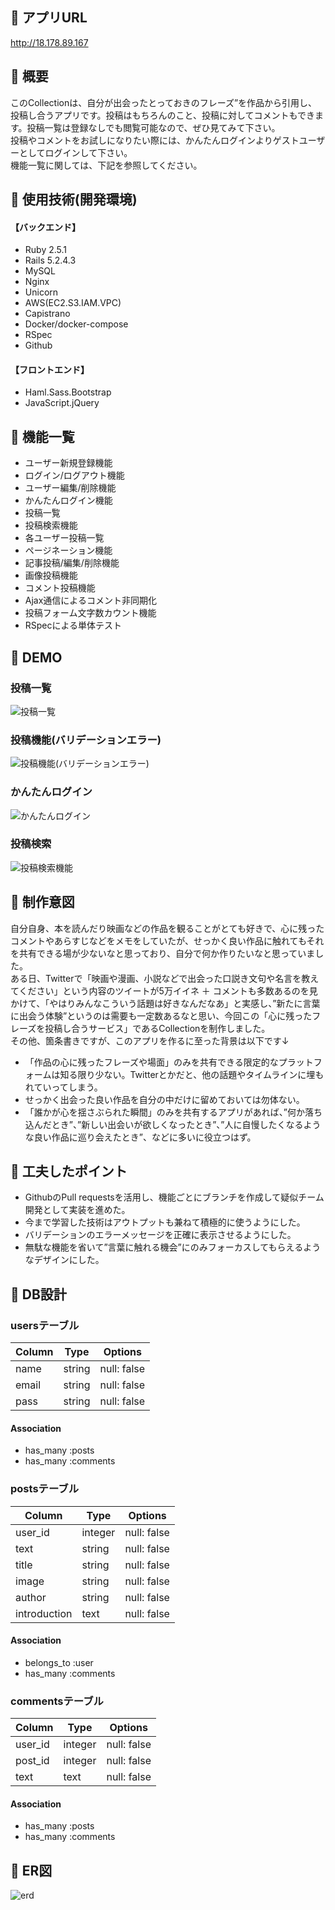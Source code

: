 ## :green_book: アプリURL
http://18.178.89.167

## :green_book: 概要
このCollectionは、自分が出会ったとっておきのフレーズ”を作品から引用し、投稿し合うアプリです。投稿はもちろんのこと、投稿に対してコメントもできます。投稿一覧は登録なしでも閲覧可能なので、ぜひ見てみて下さい。  
投稿やコメントをお試しになりたい際には、かんたんログインよりゲストユーザーとしてログインして下さい。  
機能一覧に関しては、下記を参照してください。

## :green_book: 使用技術(開発環境)
#### 【バックエンド】
- Ruby 2.5.1
- Rails 5.2.4.3
- MySQL
- Nginx
- Unicorn
- AWS(EC2.S3.IAM.VPC)
- Capistrano
- Docker/docker-compose
- RSpec
- Github
#### 【フロントエンド】
- Haml.Sass.Bootstrap
- JavaScript.jQuery

## :green_book: 機能一覧
- ユーザー新規登録機能
- ログイン/ログアウト機能
- ユーザー編集/削除機能
- かんたんログイン機能
- 投稿一覧
- 投稿検索機能
- 各ユーザー投稿一覧
- ページネーション機能
- 記事投稿/編集/削除機能
- 画像投稿機能
- コメント投稿機能
- Ajax通信によるコメント非同期化
- 投稿フォーム文字数カウント機能
- RSpecによる単体テスト

## :green_book: DEMO
### 投稿一覧
![投稿一覧](https://user-images.githubusercontent.com/53967112/85107852-962b5380-b249-11ea-9a65-69abae5a42bd.gif)

### 投稿機能(バリデーションエラー)
![投稿機能(バリデーションエラー)](https://user-images.githubusercontent.com/53967112/85108409-a4c63a80-b24a-11ea-8a26-6c5511547f70.gif)

### かんたんログイン
![かんたんログイン](https://user-images.githubusercontent.com/53967112/85108584-f66ec500-b24a-11ea-8145-7d985a971ace.gif)

### 投稿検索
![投稿検索機能](https://user-images.githubusercontent.com/53967112/85108934-83b21980-b24b-11ea-9070-53af09e93cd5.gif) 

## :green_book: 制作意図
 自分自身、本を読んだり映画などの作品を観ることがとても好きで、心に残ったコメントやあらすじなどをメモをしていたが、せっかく良い作品に触れてもそれを共有できる場が少ないなと思っており、自分で何か作りたいなと思っていました。  
 ある日、Twitterで「映画や漫画、小説などで出会った口説き文句や名言を教えてください」という内容のツイートが5万イイネ ＋ コメントも多数あるのを見かけて、「やはりみんなこういう話題は好きなんだなあ」と実感し、”新たに言葉に出会う体験”というのは需要も一定数あるなと思い、今回この「心に残ったフレーズを投稿し合うサービス」であるCollectionを制作しました。  
その他、箇条書きですが、このアプリを作るに至った背景は以下です↓
- 「作品の心に残ったフレーズや場面」のみを共有できる限定的なプラットフォームは知る限り少ない。Twitterとかだと、他の話題やタイムラインに埋もれていってしまう。
- せっかく出会った良い作品を自分の中だけに留めておいては勿体ない。
- 「誰かが心を揺さぶられた瞬間」のみを共有するアプリがあれば、”何か落ち込んだとき”、”新しい出会いが欲しくなったとき”、”人に自慢したくなるような良い作品に巡り会えたとき”、などに多いに役立つはず。

## :green_book: 工夫したポイント
- GithubのPull requestsを活用し、機能ごとにブランチを作成して疑似チーム開発として実装を進めた。
- 今まで学習した技術はアウトプットも兼ねて積極的に使うようにした。
- バリデーションのエラーメッセージを正確に表示させるようにした。
- 無駄な機能を省いて”言葉に触れる機会”にのみフォーカスしてもらえるようなデザインにした。

## :green_book: DB設計
### usersテーブル
|Column|Type|Options|
|------|----|-------|
|name|string|null: false|
|email|string|null: false|
|pass|string|null: false|
#### Association
- has_many :posts
- has_many :comments

### postsテーブル
|Column|Type|Options|
|------|----|-------|
|user_id|integer|null: false|
|text|string|null: false|
|title|string|null: false|
|image|string|null: false|
|author|string|null: false|
|introduction|text|null: false|
#### Association
- belongs_to :user
- has_many :comments

### commentsテーブル
|Column|Type|Options|
|------|----|-------|
|user_id|integer|null: false|
|post_id|integer|null: false|
|text|text|null: false|
#### Association
- has_many :posts
- has_many :comments

## :green_book: ER図
![erd](https://user-images.githubusercontent.com/53967112/100571215-f1dc2b80-3315-11eb-8035-b83600725c1c.png)